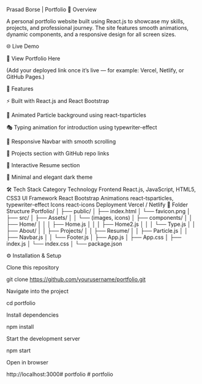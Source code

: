 Prasad Borse | Portfolio
🚀 Overview

A personal portfolio website built using React.js to showcase my skills, projects, and professional journey.
The site features smooth animations, dynamic components, and a responsive design for all screen sizes.

🌐 Live Demo

🔗 View Portfolio Here

(Add your deployed link once it’s live — for example: Vercel, Netlify, or GitHub Pages.)

🧩 Features

⚡ Built with React.js and React Bootstrap

🌌 Animated Particle background using react-tsparticles

🎭 Typing animation for introduction using typewriter-effect

🧭 Responsive Navbar with smooth scrolling

💼 Projects section with GitHub repo links

📄 Interactive Resume section

🌙 Minimal and elegant dark theme

🛠️ Tech Stack
Category	Technology
Frontend	React.js, JavaScript, HTML5, CSS3
UI Framework	React Bootstrap
Animations	react-tsparticles, typewriter-effect
Icons	react-icons
Deployment	Vercel / Netlify
📁 Folder Structure
Portfolio/
│
├── public/
│   ├── index.html
│   └── favicon.png
│
├── src/
│   ├── Assets/
│   │   └── (images, icons)
│   ├── components/
│   │   ├── Home/
│   │   │   ├── Home.js
│   │   │   ├── Home2.js
│   │   │   └── Type.js
│   │   ├── About/
│   │   ├── Projects/
│   │   ├── Resume/
│   │   ├── Particle.js
│   │   ├── Navbar.js
│   │   └── Footer.js
│   ├── App.js
│   ├── App.css
│   ├── index.js
│   └── index.css
│
└── package.json

⚙️ Installation & Setup

Clone this repository

git clone https://github.com/yourusername/portfolio.git


Navigate into the project

cd portfolio


Install dependencies

npm install


Start the development server

npm start


Open in browser

http://localhost:3000#   p o r t f o l i o  
 #   p o r t f o l i o  
 